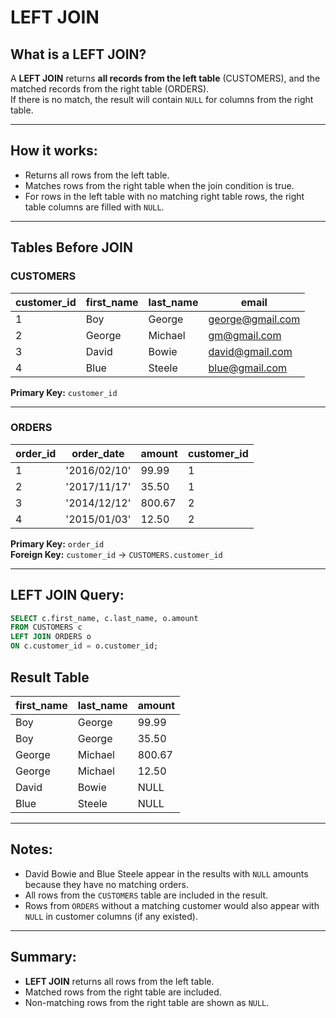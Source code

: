 # LEFT JOIN

## What is a LEFT JOIN?

A **LEFT JOIN** returns **all records from the left table** (CUSTOMERS), and the matched records from the right table (ORDERS).  
If there is no match, the result will contain `NULL` for columns from the right table.

---

## How it works:

- Returns all rows from the left table.
- Matches rows from the right table when the join condition is true.
- For rows in the left table with no matching right table rows, the right table columns are filled with `NULL`.

---

## Tables Before JOIN

### CUSTOMERS

| customer_id | first_name | last_name | email            |
| ----------- | ---------- | --------- | ---------------- |
| 1           | Boy        | George    | george@gmail.com |
| 2           | George     | Michael   | gm@gmail.com     |
| 3           | David      | Bowie     | david@gmail.com  |
| 4           | Blue       | Steele    | blue@gmail.com   |

**Primary Key:** `customer_id`

---

### ORDERS

| order_id | order_date   | amount | customer_id |
| -------- | ------------ | ------ | ----------- |
| 1        | '2016/02/10' | 99.99  | 1           |
| 2        | '2017/11/17' | 35.50  | 1           |
| 3        | '2014/12/12' | 800.67 | 2           |
| 4        | '2015/01/03' | 12.50  | 2           |

**Primary Key:** `order_id`  
**Foreign Key:** `customer_id` → `CUSTOMERS.customer_id`

---

## LEFT JOIN Query:

```sql
SELECT c.first_name, c.last_name, o.amount
FROM CUSTOMERS c
LEFT JOIN ORDERS o
ON c.customer_id = o.customer_id;
```

## Result Table

| first_name | last_name | amount |
| ---------- | --------- | ------ |
| Boy        | George    | 99.99  |
| Boy        | George    | 35.50  |
| George     | Michael   | 800.67 |
| George     | Michael   | 12.50  |
| David      | Bowie     | NULL   |
| Blue       | Steele    | NULL   |

---

## Notes:

- David Bowie and Blue Steele appear in the results with `NULL` amounts because they have no matching orders.
- All rows from the `CUSTOMERS` table are included in the result.
- Rows from `ORDERS` without a matching customer would also appear with `NULL` in customer columns (if any existed).

---

## Summary:

- **LEFT JOIN** returns all rows from the left table.
- Matched rows from the right table are included.
- Non-matching rows from the right table are shown as `NULL`.
